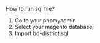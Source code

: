 How to run sql file?
1. Go to your phpmyadmin
2. Select your magento database;
3. Import bd-district.sql